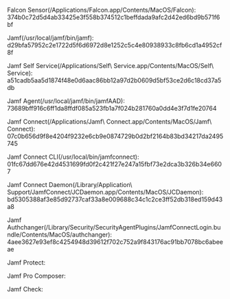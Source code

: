 Falcon Sensor(/Applications/Falcon.app/Contents/MacOS/Falcon): 
374b0c72d5d4ab33425e3f558b374512c1beffdada9afc2d42ed6bd9b571f6bf

Jamf(/usr/local/jamf/bin/jamf):
d29bfa57952c2e1722d5f6d6972d8e1252c5c4e80938933c8fb6cd1a4952cf8f

Jamf Self Service(/Applications/Self\ Service.app/Contents/MacOS/Self\ Service):
a51cadb5aa5d1874f48e0d6aac86bb12a97d2b0609d5bf53ce2d6c18cd37a5db

Jamf Agent(/usr/local/jamf/bin/jamfAAD):
73689bff916c6ff1da8ffdf085a523fb1a7f024b281760a0dd4e3f7d1fe20764

Jamf Connect(/Applications/Jamf\ Connect.app/Contents/MacOS/Jamf\ Connect):
07c0b656d9f8e4204f9232e6cb9e0874729b0d2bf2164b83bd34217da2495745

Jamf Connect CLI(/usr/local/bin/jamfconnect):
01fc67dd676e42d4531699fd0f2c421f27e247a15fbf73e2dca3b326b34e6607

Jamf Connect Daemon(/Library/Application\ Support/JamfConnect/JCDaemon.app/Contents/MacOS/JCDaemon):
bd5305388af3e85d92737caf33a8e009688c34c1c2ce3ff52db318ed159d43a8

Jamf Authchanger(/Library/Security/SecurityAgentPlugins/JamfConnectLogin.bundle/Contents/MacOS/authchanger):
4aee3627e93ef8c4254948d39612f702c752a9f843176ac91bb7078bc6abeeae

Jamf Protect:

Jamf Pro Composer:

Jamf Check:


